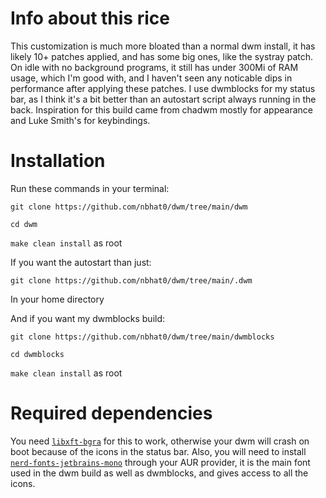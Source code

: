 # Info about this rice
This customization is much more bloated than a normal dwm install, it has likely 10+ patches applied, and has some big ones, like the
systray patch. On idle with no background programs, it still has under 300Mi of RAM usage, which I'm good with, and I haven't seen any noticable dips in performance after applying these patches. I use dwmblocks for my status bar, as I think it's a bit better than an autostart script always running in the back. Inspiration for this build came from chadwm mostly for appearance and Luke Smith's for keybindings. 

# Installation
Run these commands in your terminal:

`git clone https://github.com/nbhat0/dwm/tree/main/dwm`

`cd dwm`

`make clean install` as root

If you want the autostart than just:

`git clone https://github.com/nbhat0/dwm/tree/main/.dwm`

In your home directory

And if you want my dwmblocks build:

`git clone https://github.com/nbhat0/dwm/tree/main/dwmblocks`

`cd dwmblocks`

`make clean install` as root

# Required dependencies
You need [`libxft-bgra`](https://aur.archlinux.org/packages/libxft-bgra/) for this to work, otherwise your dwm will crash on boot because of the icons in the status bar. Also, you will
need to install [`nerd-fonts-jetbrains-mono`](https://aur.archlinux.org/packages/nerd-fonts-jetbrains-mono/) through your AUR provider, it is the main font used in the dwm build as well as dwmblocks, and gives access to all 
the icons. 

